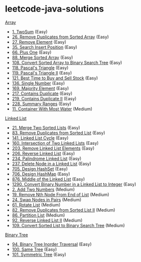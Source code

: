 # leetcode-java-solutions

[Array](https://github.com/akshaym06/leetcode-java-solutions/tree/main/src/array)

- [1. TwoSum](https://github.com/akshaym06/leetcode-java-solutions/blob/main/src/array/TwoSum.java) (Easy)
- [26. Remove Duplicates from Sorted Array](https://github.com/akshaym06/leetcode-java-solutions/blob/main/src/array/RemoveDuplicatesFromSortedArray.java) (Easy)
- [27. Remove Element](https://github.com/akshaym06/leetcode-java-solutions/blob/main/src/array/RemoveElement.java) (Easy)
- [35. Search Insert Position](https://github.com/akshaym06/leetcode-java-solutions/blob/main/src/array/SearchInsertPosition.java) (Easy)
- [66. Plus One](https://github.com/akshaym06/leetcode-java-solutions/blob/main/src/array/PlusOne.java) (Easy)
- [88. Merge Sorted Array](https://github.com/akshaym06/leetcode-java-solutions/blob/main/src/array/MergeSortedArray.java) (Easy)
- [108. Convert Sorted Array to Binary Search Tree](https://github.com/akshaym06/leetcode-java-solutions/blob/main/src/array/SortedArrayToBST.java) (Easy)
- [118. Pascal's Triangle](https://github.com/akshaym06/leetcode-java-solutions/blob/main/src/array/PascalsTriangle.java) (Easy)
- [119. Pascal's Triangle II](https://github.com/akshaym06/leetcode-java-solutions/blob/main/src/array/PascalsTriangle2.java) (Easy)
- [121. Best Time to Buy and Sell Stock](https://github.com/akshaym06/leetcode-java-solutions/blob/main/src/array/BuyAndSellStocks.java) (Easy)
- [136. Single Number](https://github.com/akshaym06/leetcode-java-solutions/blob/main/src/array/SingleNumber.java) (Easy)
- [169. Majority Element](https://github.com/akshaym06/leetcode-java-solutions/blob/main/src/array/MajorityElement.java) (Easy)
- [217. Contains Duplicate](https://github.com/akshaym06/leetcode-java-solutions/blob/main/src/array/ContainsDuplicate.java) (Easy)
- [219. Contains Duplicate II](https://github.com/akshaym06/leetcode-java-solutions/blob/main/src/array/ContainsDuplicate2.java) (Easy)
- [228. Summary Ranges](https://github.com/akshaym06/leetcode-java-solutions/blob/main/src/array/SummaryRanges.java) (Easy)
- [11. Container With Most Water](https://github.com/akshaym06/leetcode-java-solutions/blob/main/src/array/ContainerWithMostWater.java) (Medium)

[Linked List](https://github.com/akshaym06/leetcode-java-solutions/tree/main/src/linkedlist)

- [21. Merge Two Sorted Lists](https://github.com/akshaym06/leetcode-java-solutions/blob/main/src/linkedlist/MergeTwoSortedLists.java) (Easy)
- [83. Remove Duplicates from Sorted List](https://github.com/akshaym06/leetcode-java-solutions/blob/main/src/linkedlist/RemoveDuplicates.java) (Easy)
- [141. Linked List Cycle](https://github.com/akshaym06/leetcode-java-solutions/blob/main/src/linkedlist/LinkedListCycle.java) (Easy)
- [160. Intersection of Two Linked Lists](https://github.com/akshaym06/leetcode-java-solutions/blob/main/src/linkedlist/Intersection.java) (Easy)
- [203. Remove Linked List Elements](https://github.com/akshaym06/leetcode-java-solutions/blob/main/src/linkedlist/RemoveElements.java) (Easy)
- [206. Reverse Linked List](https://github.com/akshaym06/leetcode-java-solutions/blob/main/src/linkedlist/ReverseLinkedList.java) (Easy)
- [234. Palindrome Linked List](https://github.com/akshaym06/leetcode-java-solutions/blob/main/src/linkedlist/Palindrome.java) (Easy)
- [237. Delete Node in a Linked List](https://github.com/akshaym06/leetcode-java-solutions/blob/main/src/linkedlist/DeleteNode.java) (Easy)
- [705. Design HashSet](https://github.com/akshaym06/leetcode-java-solutions/blob/main/src/linkedlist/MyHashSet.java) (Easy)
- [706. Design HashMap](https://github.com/akshaym06/leetcode-java-solutions/blob/main/src/linkedlist/MyHashMap.java) (Easy)
- [876. Middle of the Linked List](https://github.com/akshaym06/leetcode-java-solutions/blob/main/src/linkedlist/MiddleNode.java) (Easy)
- [1290. Convert Binary Number in a Linked List to Integer](https://github.com/akshaym06/leetcode-java-solutions/blob/main/src/linkedlist/BinaryToInteger.java) (Easy)
- [2. Add Two Numbers](https://github.com/akshaym06/leetcode-java-solutions/blob/main/src/linkedlist/AddTwoNumbers.java) (Medium)
- [19. Remove Nth Node From End of List](https://github.com/akshaym06/leetcode-java-solutions/blob/main/src/linkedlist/RemoveNthNodeFromEnd.java) (Medium)
- [24. Swap Nodes in Pairs](https://github.com/akshaym06/leetcode-java-solutions/blob/main/src/linkedlist/SwapNodesInPairs.java) (Medium)
- [61. Rotate List](https://github.com/akshaym06/leetcode-java-solutions/blob/main/src/linkedlist/RotateList.java) (Medium)
- [82. Remove Duplicates from Sorted List II](https://github.com/akshaym06/leetcode-java-solutions/blob/main/src/linkedlist/RemoveDuplicates2.java) (Medium)
- [86. Partition List](https://github.com/akshaym06/leetcode-java-solutions/blob/main/src/linkedlist/PartitionList.java) (Medium)
- [92. Reverse Linked List II](https://github.com/akshaym06/leetcode-java-solutions/blob/main/src/linkedlist/ReverseLinkedList2.java) (Medium)
- [109. Convert Sorted List to Binary Search Tree](https://github.com/akshaym06/leetcode-java-solutions/blob/main/src/linkedlist/ConvertListToBst.java) (Medium)

[Binary Tree](https://github.com/akshaym06/leetcode-java-solutions/tree/main/src/binarytree)

- [94. Binary Tree Inorder Traversal](https://github.com/akshaym06/leetcode-java-solutions/blob/main/src/binarytree/InorderTraversal.java) (Easy)
- [100. Same Tree](https://github.com/akshaym06/leetcode-java-solutions/blob/main/src/binarytree/SameTree.java) (Easy)
- [101. Symmetric Tree](https://github.com/akshaym06/leetcode-java-solutions/blob/main/src/binarytree/SymmetricTree.java) (Easy)